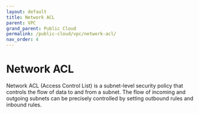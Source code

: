 ```yaml
---
layout: default
title: Network ACL
parent: VPC
grand_parent: Public Cloud
permalink: /public-cloud/vpc/network-acl/
nav_order: 4
---
```

# Network ACL
Network ACL (Access Control List) is a subnet-level security policy that controls the flow of data to and from a subnet. The flow of incoming and outgoing subnets can be precisely controlled by setting outbound rules and inbound rules.